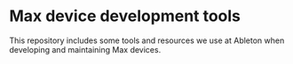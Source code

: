 # Max device development tools

This repository includes some tools and resources we use at Ableton when developing and maintaining Max devices.